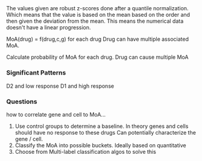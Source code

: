 ##
The values given are robust z-scores done after a quantile normalization. Which means that the value is based on the mean based on the order and then given the deviation from the mean. This means the numerical data doesn't have a linear progression.

MoA(drug) = f(drug,c,g) for each drug
Drug can have multiple associated MoA.

Calculate probability of MoA for each drug.
Drug can cause multiple MoA



### Significant Patterns
D2 and low response
D1 and high response

### Questions
how to correlate gene and cell to MoA...

   1. Use control groups to determine a baseline. In theory genes and cells should have no response to these drugs Can potentially characterize the gene / cell.
   1. Classify the MoA into possible buckets. Ideally based on quantitative
   1. Choose from Multi-label classification algos to solve this